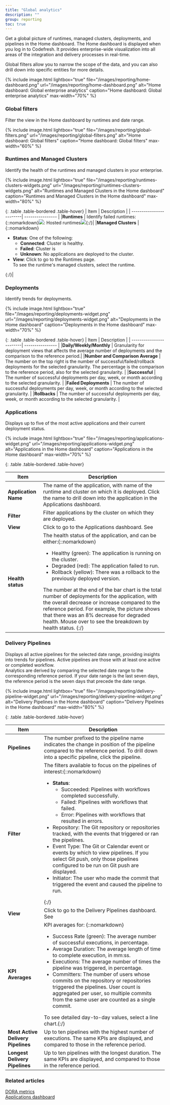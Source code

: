 ```yaml
---
title: "Global analytics"
description: ""
group: reporting
toc: true
---
```


Get a global picture of runtimes, managed clusters, deployments, and pipelines in the Home dashboard. The Home dashboard is displayed when you log in to Codefresh. It provides enterprise-wide visualization into all areas of the integration and delivery processes in real-time.  

Global filters allow you to narrow the scope of the data, and you can also drill down into specific entities for more details.

  {% include 
   image.html 
   lightbox="true" 
   file="/images/reporting/home-dashboard.png" 
   url="/images/reporting/home-dashboard.png" 
   alt="Home dashboard: Global enterprise analytics" 
   caption="Home dashboard: Global enterprise analytics"
   max-width="70%" 
   %}

### Global filters
Filter the view in the Home dashboard by runtimes and date range.

{% include 
   image.html 
   lightbox="true" 
   file="/images/reporting/global-filters.png" 
   url="/images/reporting/global-filters.png" 
   alt="Home dashboard: Global filters" 
   caption="Home dashboard: Global filters"
   max-width="60%" 
   %}

### Runtimes and Managed Clusters

Identify the health of the runtimes and managed clusters in your enterprise. 

 {% include 
   image.html 
   lightbox="true" 
   file="/images/reporting/runtimes-clusters-widgets.png" 
   url="/images/reporting/runtimes-clusters-widgets.png" 
   alt="Runtimes and Managed Clusters in the Home dashboard" 
   caption="Runtimes and Managed Clusters in the Home dashboard"
   max-width="80%" 
   %}

{: .table .table-bordered .table-hover}
| Item                    | Description   |
| ------------------------| ---------------- |
|**Runtimes**             | Identify failed runtimes: {::nomarkdown}<img src="../../../images/icons/icon-mark-favorite.png?display=inline-block">: Hosted runtimes<img src="../../../images/icons/icon-mark-favorite.png?display=inline-block">{:/}|
|**Managed Clusters**    |{::nomarkdown} <ul><li><b>Status</b>: One of the following: <ul><li><b>Connected</b>: Cluster is healthy.</li><li><b>Failed</b>: Cluster is </li> <li> <b>Unknown</b>: No applications are deployed to the cluster.</li></ul><li><b>View</b>: Click to go to the Runtimes page. <br>To see the runtime's managed clusters, select the runtime.</li> </ul> {:/}|



### Deployments

Identify trends for deployments.

 {% include 
   image.html 
   lightbox="true" 
   file="/images/reporting/deployments-widget.png" 
   url="/images/reporting/deployments-widget.png" 
   alt="Deployments in the Home dashboard" 
   caption="Deployments in the Home dashboard"
   max-width="70%" 
   %}

{: .table .table-bordered .table-hover}
| Item                    | Description   |
| ------------------------| ---------------- |
|**Daily/Weekly/Monthly** | Granularity for deployment views that affects the average number of deployments and the comparison to the reference period.|
|**Number and Comparison Average**            | The number on the top right is the number of successful/failed/rollback deployments for the selected granularity. The percentage is the comparison to the reference period, also for the selected granularity.   |
|**Successful**            | The number of successful deployments per day, week, or month according to the selected granularity.   |
|**Failed Deployments**    | The number of successful deployments per day, week, or month according to the selected granularity.   |
|**Rollbacks**             | The number of successful deployments per day, week, or month according to the selected granularity.   |



### Applications

Displays up to five of the most active applications and their current deployment status. 

{% include 
   image.html 
   lightbox="true" 
   file="/images/reporting/applications-widget.png" 
   url="/images/reporting/applications-widget.png" 
   alt="Applications in the Home dashboard" 
   caption="Applications in the Home dashboard"
   max-width="70%" 
   %}

{: .table .table-bordered .table-hover}

| Item                    | Description   |
| ------------------------| ---------------- |
|**Application Name**     | The name of the application, with name of the runtime and cluster on which it is deployed. Click the name to drill down into the application in the Applications dashboard. |
|**Filter**                | Filter applications by the cluster on which they are deployed.    |
|**View**                  | Click to go to the Applications dashboard. See   |
|**Health status**         | The health status of the application, and can be either:{::nomarkdown}<ul><li>Healthy (green): The application is running on the cluster.</li><li>Degraded (red): The application failed to run.</li> <li>Rollback (yellow): There was a rollback to the previously deployed version.</li></ul> The number at the end of the bar chart is the total number of deployments for the application, with the overall decrease or increase compared to the reference period. For example, the picture shows that there was an 8% decrease for degraded health. Mouse over to see the breakdown by health status.  {:/}  |



### Delivery Pipelines 

Displays all active pipelines for the selected date range, providing insights into trends for pipelines.  Active pipelines are those with at least one active or completed workflow.  
Analytics are derived by comparing the selected date range to the corresponding reference period. If your date range is the last seven days, the reference period is the seven days that precede the date range.

{% include 
   image.html 
   lightbox="true" 
   file="/images/reporting/delivery-pipeline-widget.png" 
   url="/images/reporting/delivery-pipeline-widget.png" 
   alt="Delivery Pipelines in the Home dashboard" 
   caption="Delivery Pipelines in the Home dashboard"
   max-width="80%" 
   %}

{: .table .table-bordered .table-hover}

| Item                    | Description   |
| ------------------------| ---------------- |
|**Pipelines**            | The number prefixed to the pipeline name indicates the change in position of the pipeline compared to the reference period. To drill down into a specific pipeline, click the pipeline.|
|**Filter**               | The filters available to focus on the pipelines of interest:{::nomarkdown}<ul><li><b>Status</b>:<ul><li>Succeeded: Pipelines with workflows completed successfully.</li><li>Failed: Pipelines with workflows that failed.</li><li>Error: Pipelines with workflows that resulted in errors.</li></ul><li>Repository: The Git repository or repositories tracked, with the events that triggered or ran the pipelines.</li><li>Event Type: The Git or Calendar event or events by which to view pipelines. If you select Git push, only those pipelines configured to be run on Git push are displayed.</li> <li>Initiator: The user who made the commit that triggered the event and caused the pipeline to run.</li></ul>{:/} |
|**View**                  | Click to go to the Delivery Pipelines dashboard. See   |
|**KPI Averages**         | KPI averages for: {::nomarkdown}<ul><li>Success Rate (green): The average number of successful executions, in percentage.</li><li>Average Duration: The average length of time to complete execution, in mm:ss.</li> <li>Executions: The average number of times the pipeline was triggered, in percentage.</li><li>Committers: The number of users whose commits on the repository or repositories triggered the pipelines. User count is aggregated per user, so multiple commits from the same user are counted as a single commit.</li></ul> To see detailed day-to-day values, select a line chart.{:/}|
|**Most Active Delivery Pipelines**      | Up to ten pipelines with the highest number of executions. The same KPIs are displayed, and compared to those in the reference period. |
|**Longest Delivery Pipelines**      | Up to ten pipelines with the longest duration. The same KPIs are displayed, and compared to those in the reference period.  |

### Related articles
[DORA metrics]({{site.baseurl}}/docs/reporting/dora-metrics/)  
[Applications dashboard]({{site.baseurl}}/docs/deployment/applications-dashboard/)  

